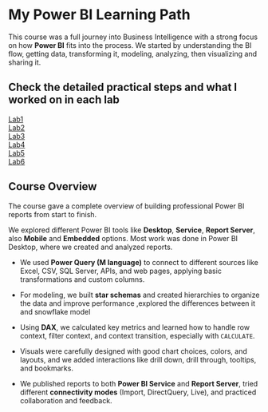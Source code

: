 # My Power BI Learning Path

This course was a full journey into Business Intelligence with a strong focus on how **Power BI** fits into the process. We started by understanding the BI flow, getting data, transforming it, modeling, analyzing, then visualizing and sharing it.


## Check the detailed practical steps and what I worked on in each lab


 [Lab1](./Lab1/Readme.md)<br>
 [Lab2](./Lab2/Readme.md)<br>
 [Lab3](./Lab3/Readme.md)<br>
 [Lab4](./Lab4/Readme.md)<br>
 [Lab5](./Lab5/Readme.md)<br>
 [Lab6](./Lab6/Readme.md)


## Course Overview

The course gave a complete overview of building professional Power BI reports from start to finish.

We explored different Power BI tools like **Desktop**, **Service**, **Report Server**, also **Mobile** and **Embedded** options. Most work was done in Power BI Desktop, where we created and analyzed reports.

- We used **Power Query (M language)** to connect to different sources like Excel, CSV, SQL Server, APIs, and web pages, applying basic transformations and custom columns.
    
- For modeling, we built **star schemas** and created hierarchies to organize the data and improve performance ,explored the differences between it and snowflake model 
    
- Using **DAX**, we calculated key metrics and learned how to handle row context, filter context, and context transition, especially with `CALCULATE`.
    
- Visuals were carefully designed with good chart choices, colors, and layouts, and we added interactions like drill down, drill through, tooltips, and bookmarks.
    
- We published reports to both **Power BI Service** and **Report Server**, tried different **connectivity modes** (Import, DirectQuery, Live), and practiced collaboration and feedback.
